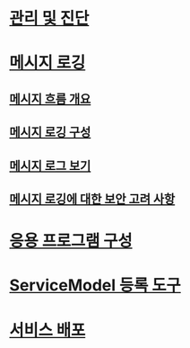 # [관리 및 진단](index.md)
# [메시지 로깅](message-logging.md)
## [메시지 흐름 개요](message-flow-overview.md)
## [메시지 로깅 구성](configuring-message-logging.md)
## [메시지 로그 보기](viewing-message-logs.md)
## [메시지 로깅에 대한 보안 고려 사항](security-concerns-for-message-logging.md)
# [응용 프로그램 구성](configuring-your-application.md)
# [ServiceModel 등록 도구](servicemodel-registration-tool.md)
# [서비스 배포](deploying-services.md)
